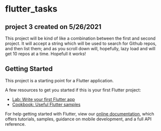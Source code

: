 # flutter_tasks

## project 3 created on 5/26/2021
This project will be kind of like a combination between the first and second project. 
It will accept a string which will be used to search for Github repos, and then list them;
and as you scroll down will, hopefully, lazy load and will get 10 repos at a time. Hopefull it works!

## Getting Started

This project is a starting point for a Flutter application.

A few resources to get you started if this is your first Flutter project:

- [Lab: Write your first Flutter app](https://flutter.dev/docs/get-started/codelab)
- [Cookbook: Useful Flutter samples](https://flutter.dev/docs/cookbook)

For help getting started with Flutter, view our
[online documentation](https://flutter.dev/docs), which offers tutorials,
samples, guidance on mobile development, and a full API reference.

